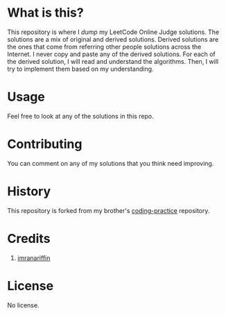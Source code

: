 # What is this?
This repository is where I *dump* my LeetCode Online Judge solutions. The solutions are a mix of original and derived solutions. Derived solutions are the ones that come from referring other people solutions across the Internet. I never copy and paste any of the derived solutions. For each of the derived solution, I will read and understand the algorithms. Then, I will try to implement them based on my understanding.

# Usage
Feel free to look at any of the solutions in this repo.

# Contributing
You can comment on any of my solutions that you think need improving.

# History
This repository is forked from my brother's [coding-practice](https://github.com/imranariffin/coding-practice.git) repository.

# Credits
1. [imranariffin](https://github.com/imranariffin)

# License
No license.